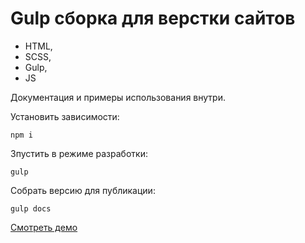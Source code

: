 # Gulp сборка для верстки сайтов

- HTML,
- SCSS,
- Gulp,
- JS

Документация и примеры использования внутри.

Установить зависимости:
```
npm i
```

Зпустить в режиме разработки:
```
gulp
```

Собрать версию для публикации:
```
gulp docs
```
[Смотреть демо](https://k1ego.github.io/GulpProject/)
